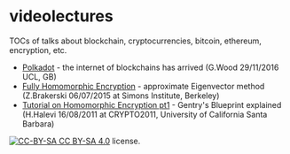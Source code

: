 # videolectures
TOCs of talks about blockchain, cryptocurrencies, bitcoin, ethereum, encryption, etc.

* [Polkadot](Polkadot_GWood_UCL_20161129.md) - the internet of blockchains has arrived (G.Wood 29/11/2016 UCL, GB) 
* [Fully Homomorphic Encryption](FHE_ZBrakerski_20150706.md) - approximate Eigenvector method (Z.Brakerski 06/07/2015 at Simons Institute, Berkeley)
* [Tutorial on Homomorphic Encryption pt1](Tutorial-on-HE_SHalevi_UCSB_20110816.md) - Gentry's Blueprint explained (H.Halevi 16/08/2011 at CRYPTO2011, University of California Santa Barbara)

[![CC-BY-SA](https://licensebuttons.net/l/by-sa/3.0/88x31.png) CC BY-SA 4.0](LICENSE) license.

